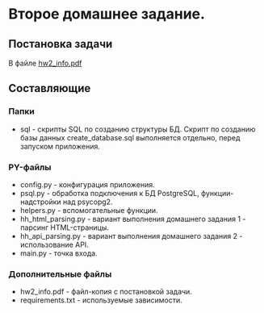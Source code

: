 # Второе домашнее задание.
## Постановка задачи
В файле [hw2_info.pdf](https://github.com/borodatsik/middle-python-edu/blob/main/02_html_and_api_parsing/hw2_info.pdf)

## Составляющие
### Папки
* sql - скрипты SQL по созданию структуры БД.
	Скрипт по созданию базы данных create_database.sql выполняется отдельно, перед запуском приложения.

### PY-файлы
* config.py - конфигурация приложения.
* psql.py - обработка подключения к БД PostgreSQL, функции-надстройки над psycopg2.
* helpers.py - вспомогательные функции.
* hh_html_parsing.py - вариант выполнения домашнего задания 1 - парсинг HTML-страницы.
* hh_api_parsing.py - вариант выполнения домашнего задания 2 - использование API.
* main.py - точка входа.

### Дополнительные файлы
* hw2_info.pdf - файл-копия с постановкой задачи.
* requirements.txt - используемые зависимости.